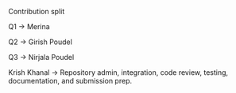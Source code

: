 Contribution split

Q1 → Merina

Q2 → Girish Poudel

Q3 → Nirjala Poudel

Krish Khanal → Repository admin, integration, code review, testing, documentation, and submission prep.

